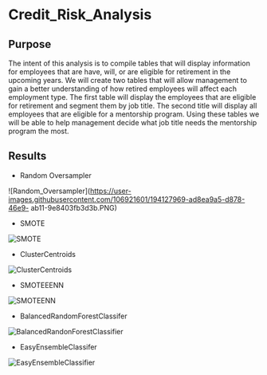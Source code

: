 # Credit_Risk_Analysis

## Purpose

The intent of this analysis is to compile tables that will display information for employees that are have, will, or are eligible for retirement in the upcoming years. We will create two tables that will allow management to gain a better understanding of how retired employees will affect each employment type. The first table will display the employees that are eligible for retirement and segment them by job title. The second title will display all employees that are eligible for a mentorship program. Using these tables we will be able to help management decide what job title needs the mentorship program the most.

## Results

  * Random Oversampler

![Random_Oversampler](https://user-images.githubusercontent.com/106921601/194127969-ad8ea9a5-d878-46e9-  ab11-9e8403fb3d3b.PNG)

 * SMOTE

![SMOTE](https://user-images.githubusercontent.com/106921601/194127993-f95c602a-68b5-4c9c-b3e4-c2beafb0525e.PNG)

 * ClusterCentroids

![ClusterCentroids](https://user-images.githubusercontent.com/106921601/194128016-e72e996d-1aec-4c9a-a430-74a98d2690b5.PNG)

 * SMOTEEENN

![SMOTEENN](https://user-images.githubusercontent.com/106921601/194128028-5b78bd23-cf26-4615-a9f0-8b5127e934ac.PNG)

 * BalancedRandomForestClassifer

![BalancedRandonForestClassifier](https://user-images.githubusercontent.com/106921601/194128039-b7edd023-3b3f-411a-8e22-7512a5e749de.PNG)

 * EasyEnsembleClassifer

![EasyEnsembleClassifier](https://user-images.githubusercontent.com/106921601/194128062-cd269149-03bc-4a8c-93ef-046eeda63ad8.PNG)
